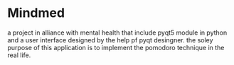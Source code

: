 # Mindmed
 a project in alliance with mental health that include pyqt5 module in python and a user interface designed by the help pf pyqt desingner. the soley purpose of this application is to implement the pomodoro technique in the real life.
